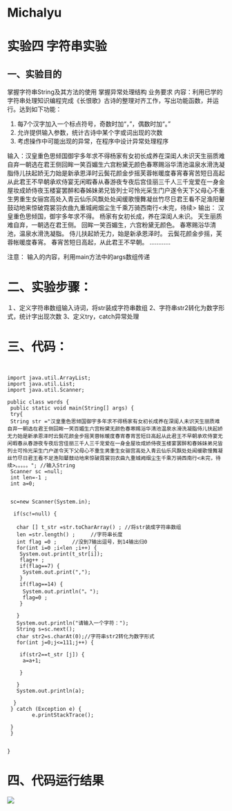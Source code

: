 # Michalyu
实验四 字符串实验
====
一、实验目的
----
掌握字符串String及其方法的使用
掌握异常处理结构
业务要求
内容：利用已学的字符串处理知识编程完成《长恨歌》古诗的整理对齐工作，写出功能函数，并运行。达到如下功能：

1.	每7个汉字加入一个标点符号，奇数时加“，”，偶数时加“。”
2.	允许提供输入参数，统计古诗中某个字或词出现的次数
3.	考虑操作中可能出现的异常，在程序中设计异常处理程序

输入：汉皇重色思倾国御宇多年求不得杨家有女初长成养在深闺人未识天生丽质难自弃一朝选在君王侧回眸一笑百媚生六宫粉黛无颜色春寒赐浴华清池温泉水滑洗凝脂侍儿扶起娇无力始是新承恩泽时云鬓花颜金步摇芙蓉帐暖度春宵春宵苦短日高起从此君王不早朝承欢侍宴无闲暇春从春游夜专夜后宫佳丽三千人三千宠爱在一身金屋妆成娇侍夜玉楼宴罢醉和春姊妹弟兄皆列士可怜光采生门户遂令天下父母心不重生男重生女骊宫高处入青云仙乐风飘处处闻缓歌慢舞凝丝竹尽日君王看不足渔阳鼙鼓动地来惊破霓裳羽衣曲九重城阙烟尘生千乘万骑西南行<未完，待续>
输出：
汉皇重色思倾国，御宇多年求不得。
杨家有女初长成，养在深闺人未识。
天生丽质难自弃，一朝选在君王侧。
回眸一笑百媚生，六宫粉黛无颜色。
春寒赐浴华清池，温泉水滑洗凝脂。
侍儿扶起娇无力，始是新承恩泽时。
云鬓花颜金步摇，芙蓉帐暖度春宵。
春宵苦短日高起，从此君王不早朝。
…………

注意： 输入的内容，利用main方法中的args数组传递

二、实验步骤：
===
１、定义字符串数组输入诗词，将str装成字符串数组
2、字符串str2转化为数字形式，统计字出现次数
3、定义try，catch异常处理

三、代码：
===
```package sty01;


import java.util.ArrayList;
import java.util.List;
import java.util.Scanner;

public class words {
 public static void main(String[] args) {
 try{ 
 String str ="汉皇重色思倾国御宇多年求不得杨家有女初长成养在深闺人未识天生丽质难自弃一朝选在君王侧回眸一笑百媚生六宫粉黛无颜色春寒赐浴华清池温泉水滑洗凝脂侍儿扶起娇无力始是新承恩泽时云鬓花颜金步摇芙蓉帐暖度春宵春宵苦短日高起从此君王不早朝承欢侍宴无闲暇春从春游夜专夜后宫佳丽三千人三千宠爱在一身金屋妆成娇侍夜玉楼宴罢醉和春姊妹弟兄皆列士可怜光采生门户遂令天下父母心不重生男重生女骊宫高处入青云仙乐风飘处处闻缓歌慢舞凝丝竹尽日君王看不足渔阳鼙鼓动地来惊破霓裳羽衣曲九重城阙烟尘生千乘万骑西南行<未完，待续>。。。。。"; //输入String
 Scanner sc =null;
 int len=-1 ;
 int a=0;


 sc=new Scanner(System.in);
 
  if(sc!=null) {
   
   char [] t_str =str.toCharArray() ; //将str装成字符串数组
   len =str.length() ;     //字符串长度
   int flag =0 ;     //没到7输出逗号，到14输出归0
   for(int i=0 ;i<len ;i++) {
    System.out.print(t_str[i]); 
    flag++ ;
    if(flag==7) {
     System.out.print(",");
    }
    if(flag==14) {
     System.out.println("。");
     flag=0 ;
    }
 
   }
   System.out.println("请输入一个字符：");
   String s=sc.next();
   char str2=s.charAt(0);//字符串str2转化为数字形式
   for(int j=0;j<=111;j++) {
   
    if(str2==t_str [j]) {
     a=a+1;
    
    }
   
   }
   System.out.println(a);   

  }
 } catch (Exception e) {
	    e.printStackTrace();
 
 }
 }


}
```
四、代码运行结果
===
![](https://github.com/yuzhuofan21/Michalyu/blob/master/%E7%A8%8B%E5%BA%8F%E7%BB%93%E6%9E%9C.jpg_url)
